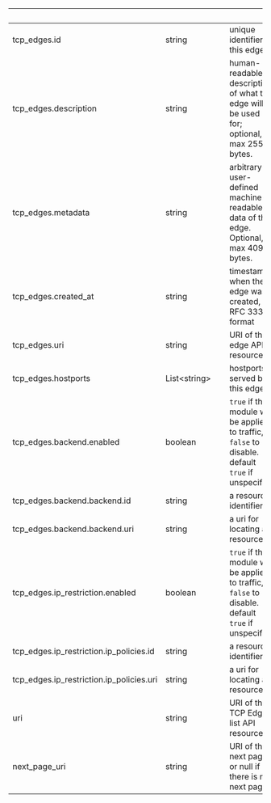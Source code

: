 
|&nbsp;|&nbsp;|&nbsp;|&nbsp;|
|---|---|---|---|
| tcp_edges.id | string | | unique identifier of this edge |
| tcp_edges.description | string | | human-readable description of what this edge will be used for; optional, max 255 bytes. |
| tcp_edges.metadata | string | | arbitrary user-defined machine-readable data of this edge. Optional, max 4096 bytes. |
| tcp_edges.created_at | string | | timestamp when the edge was created, RFC 3339 format |
| tcp_edges.uri | string | | URI of the edge API resource |
| tcp_edges.hostports | List&lt;string&gt; | | hostports served by this edge |
| tcp_edges.backend.enabled | boolean | | `true` if the module will be applied to traffic, `false` to disable. default `true` if unspecified |
| tcp_edges.backend.backend.id | string | | a resource identifier |
| tcp_edges.backend.backend.uri | string | | a uri for locating a resource |
| tcp_edges.ip_restriction.enabled | boolean | | `true` if the module will be applied to traffic, `false` to disable. default `true` if unspecified |
| tcp_edges.ip_restriction.ip_policies.id | string | | a resource identifier |
| tcp_edges.ip_restriction.ip_policies.uri | string | | a uri for locating a resource |
| uri | string | | URI of the TCP Edge list API resource |
| next_page_uri | string | | URI of the next page, or null if there is no next page |
